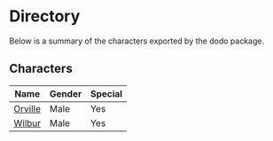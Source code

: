 # Directory
Below is a summary of the characters exported by the dodo package.
## Characters
|Name|Gender|Special|
|---|---|---|
|[Orville](./character/dodo/orville.go)|Male|Yes|
|[Wilbur](./character/dodo/wilbur.go)|Male|Yes|
